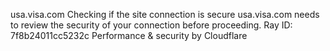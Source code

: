 usa.visa.com
Checking if the site connection is secure
usa.visa.com needs to review the security of your connection before proceeding.
Ray ID: 7f8b24011cc5232c
Performance & security by Cloudflare